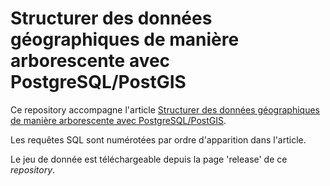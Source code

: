 # Structurer des données géographiques de manière arborescente avec PostgreSQL/PostGIS

Ce repository accompagne l'article [Structurer des données géographiques de manière arborescente avec PostgreSQL/PostGIS](https://makina-corpus.com/sig-cartographie/structurer-donnees-geographiques-maniere-arborescente-postgresql-ltree).

Les requêtes SQL sont numérotées par ordre d'apparition dans l'article.

Le jeu de donnée est téléchargeable depuis la page 'release' de ce *repository*.
